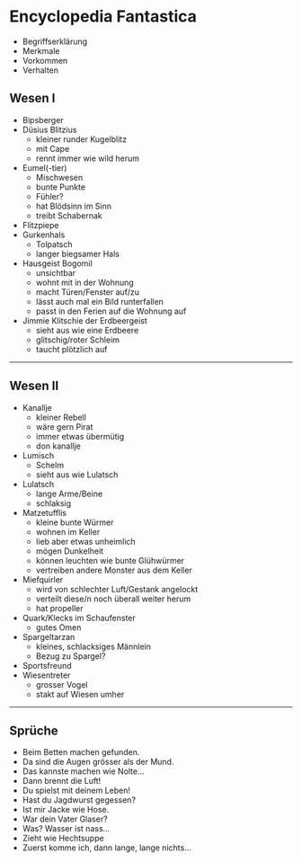 # Encyclopedia Fantastica

* Begriffserklärung
* Merkmale
* Vorkommen
* Verhalten

## Wesen I
* Bipsberger
* Düsius Blitzius
	* kleiner runder Kugelblitz
	* mit Cape
	* rennt immer wie wild herum
* Eumel(-tier)
	* Mischwesen
	* bunte Punkte
	* Fühler?
	* hat Blödsinn im Sinn
	* treibt Schabernak
* Flitzpiepe
* Gurkenhals
	* Tolpatsch
	* langer biegsamer Hals
* Hausgeist Bogomil
	* unsichtbar
	* wohnt mit in der Wohnung
	* macht Türen/Fenster auf/zu
	* lässt auch mal ein Bild runterfallen
	* passt in den Ferien auf die Wohnung auf
* Jimmie Klitschie der Erdbeergeist
	* sieht aus wie eine Erdbeere
	* glitschig/roter Schleim
	* taucht plötzlich auf

---

## Wesen II
* Kanallje
	* kleiner Rebell
	* wäre gern Pirat
	* immer etwas übermütig
	* don kanallje
* Lumisch
	* Schelm
	* sieht aus wie Lulatsch
* Lulatsch
	* lange Arme/Beine
	* schlaksig
* Matzetufflis
	* kleine bunte Würmer
	* wohnen im Keller
	* lieb aber etwas unheimlich
	* mögen Dunkelheit
	* können leuchten wie bunte Glühwürmer
	* vertreiben andere Monster aus dem Keller
* Miefquirler
	* wird von schlechter Luft/Gestank angelockt
	* verteilt diese/n noch überall weiter herum
	* hat propeller
* Quark/Klecks im Schaufenster
	* gutes Omen
* Spargeltarzan
	* kleines, schlacksiges Männlein
	* Bezug zu Spargel?
* Sportsfreund
* Wiesentreter
	* grosser Vogel
	* stakt auf Wiesen umher

---

## Sprüche
* Beim Betten machen gefunden.
* Da sind die Augen grösser als der Mund.
* Das kannste machen wie Nolte...
* Dann brennt die Luft!
* Du spielst mit deinem Leben!
* Hast du Jagdwurst gegessen?
* Ist mir Jacke wie Hose.
* War dein Vater Glaser?
* Was? Wasser ist nass...
* Zieht wie Hechtsuppe
* Zuerst komme ich, dann lange, lange nichts...
